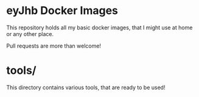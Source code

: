# eyJhb Docker Images
This repository holds all my basic docker images, that I might use at home or any other place.

Pull requests are more than welcome!

# tools/
This directory contains various tools, that are ready to be used!
